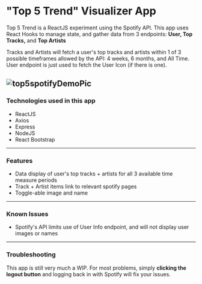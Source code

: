 # "Top 5 Trend" Visualizer App

Top 5 Trend is a ReactJS experiment using the Spotify API. This app uses React Hooks to manage state, and gather data from 3 endpoints: **User, Top Tracks,** and **Top Artists**

  Tracks and Artists will fetch a user's top tracks and artists within 1 of 3 possible timeframes allowed by the API: 4 weeks, 6 months, and All Time.
  User endpoint is just used to fetch the User Icon (if there is one).
  
  ![top5spotifyDemoPic](https://user-images.githubusercontent.com/22552444/151829118-9daf0f8b-94b2-42d2-9dd6-400a30fe35fb.png)
  ---

  ### Technologies used in this app
  - ReactJS
  - Axios
  - Express
  - NodeJS
  - React Bootstrap

  ---

  ### Features
  - Data display of user's top tracks + artists for all 3 available time measure periods
  - Track + Artist items link to relevant spotify pages
  - Toggle-able image and name

  ---
  
  ### Known Issues
  - Spotify's API limits use of User Info endpoint, and will not display user images or names

  ---

  ### Troubleshooting
  This app is still very much a WIP. For most problems, simply **clicking the logout button** and logging back in with Spotify will fix your issues.
